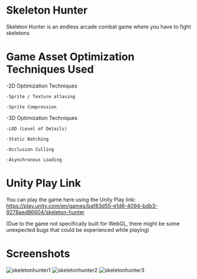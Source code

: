 # Skeleton Hunter
Skeleton Hunter is an endless arcade combat game where you have to fight skeletons

# Game Asset Optimization Techniques Used
-2D Optimization Techniques
    
    -Sprite / Texture atlasing
    
    -Sprite Compression
    
-3D Optimization Techniques
    
    -LOD (Level of Details)
    
    -Static Batching
    
    -Occlusion Culling
    
    -Asynchronous Loading

# Unity Play Link
You can play the game here using the Unity Play link: https://play.unity.com/en/games/baf83d55-e1d6-4094-bdb3-9278aed86604/skeleton-hunter

(Due to the game not specifically built for WebGL, there might be some unexpected bugs that could be experienced while playing)

# Screenshots
![skeletonhunter1](https://github.com/user-attachments/assets/781ae159-9bc7-4a63-bef9-f398300ffc79)
![skeletonhunter2](https://github.com/user-attachments/assets/bc7faae5-986f-406b-95be-1342eb7144d2)
![skeletonhunter3](https://github.com/user-attachments/assets/dd4d8a93-927b-48f1-94a8-085a5a970fbf)
